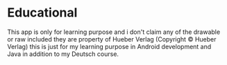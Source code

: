 # Educational
This app is only for learning purpose and i don't claim any of the drawable or raw included they are property of Hueber Verlag (Copyright © Hueber Verlag)
this is just for my learning purpose in Android development and Java in addition to my Deutsch course. 


